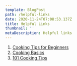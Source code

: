 ```yaml
---
template: BlogPost
path: /helpful-links
date: 2020-11-24T07:08:53.137Z
title: Helpful Links
thumbnail: ''
metaDescription: Helpful links
---
```


1. [Cooking Tips for Beginners](https://www.dumblittleman.com/cooking-tips-for-beginners/)
2. [Cooking Basics](https://www.thespruceeats.com/cooking-basics-for-everyone-4684010)
3. [101 Cooking Tips](https://www.kroger.com/food-tips/cooking-skills/101-simple-cooking-tips)
